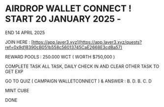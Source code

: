 # AIRDROP WALLET CONNECT ! START 20 JANUARY 2025 - 
END 14 APRIL 2025

JOIN HERE : [https://app.layer3.xyz](https://app.layer3.xyz/quests?ref=0x9d18390cB051b558c56013745CaE2668E3cdBa57)

REWARD POOLS : 250.000 WCT ( WORTH $750,000 )

COMPLETE TASK ALL TASK, DAILY CHECK IN AND CLEAR OTHER TASK TO GET EXP

GO TO QUIZ ( CAMPAIGN WALLETCONNECT ) & ANSWER : B. D. B. C. D

MINT CUBE

DONE

